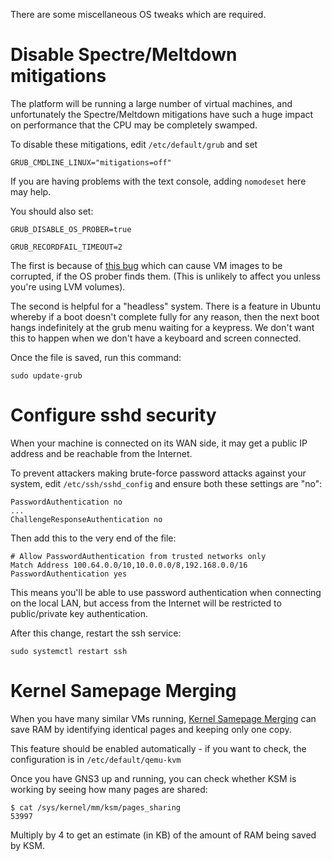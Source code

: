There are some miscellaneous OS tweaks which are required.

# Disable Spectre/Meltdown mitigations

The platform will be running a large number of virtual machines, and
unfortunately the Spectre/Meltdown mitigations have such a huge impact on
performance that the CPU may be completely swamped.

To disable these mitigations, edit `/etc/default/grub` and set

```
GRUB_CMDLINE_LINUX="mitigations=off"
```

If you are having problems with the text console, adding `nomodeset` here
may help.

You should also set:

```
GRUB_DISABLE_OS_PROBER=true

GRUB_RECORDFAIL_TIMEOUT=2
```

The first is because of [this
bug](https://bugs.debian.org/cgi-bin/bugreport.cgi?bug=788062) which can
cause VM images to be corrupted, if the OS prober finds them.  (This is
unlikely to affect you unless you're using LVM volumes).

The second is helpful for a "headless" system.  There is a feature in Ubuntu
whereby if a boot doesn't complete fully for any reason, then the next boot
hangs indefinitely at the grub menu waiting for a keypress.  We don't want
this to happen when we don't have a keyboard and screen connected.

Once the file is saved, run this command:

```
sudo update-grub
```

# Configure sshd security

When your machine is connected on its WAN side, it may get a public IP
address and be reachable from the Internet.

To prevent attackers making brute-force password attacks against your
system, edit `/etc/ssh/sshd_config` and ensure both these settings are "no":

```
PasswordAuthentication no
...
ChallengeResponseAuthentication no
```

Then add this to the very end of the file:

```
# Allow PasswordAuthentication from trusted networks only
Match Address 100.64.0.0/10,10.0.0.0/8,192.168.0.0/16
PasswordAuthentication yes
```

This means you'll be able to use password authentication when connecting on
the local LAN, but access from the Internet will be restricted to
public/private key authentication.

After this change, restart the ssh service:

```
sudo systemctl restart ssh
```

# Kernel Samepage Merging

When you have many similar VMs running, [Kernel Samepage
Merging](https://www.linux-kvm.org/page/KSM) can save RAM by identifying
identical pages and keeping only one copy.

This feature should be enabled automatically - if you want to check, the
configuration is in `/etc/default/qemu-kvm`

Once you have GNS3 up and running, you can check whether KSM is working by
seeing how many pages are shared:

```
$ cat /sys/kernel/mm/ksm/pages_sharing
53997
```

Multiply by 4 to get an estimate (in KB) of the amount of RAM being saved by
KSM.
